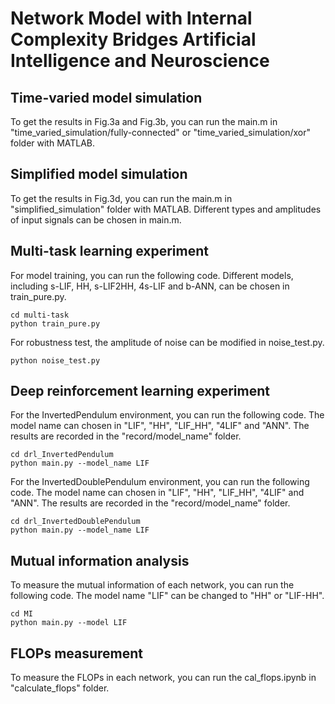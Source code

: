 # Network Model with  Internal Complexity Bridges Artificial Intelligence and Neuroscience
## Time-varied model simulation
To get the results in Fig.3a and Fig.3b, you can run the main.m in "time_varied_simulation/fully-connected" or "time_varied_simulation/xor" folder with MATLAB.

## Simplified model simulation
To get the results in Fig.3d, you can run the main.m in "simplified_simulation" folder with MATLAB. Different types and amplitudes of input signals can be chosen in main.m.

## Multi-task learning experiment
For model training, you can run the following code. Different models, including s-LIF, HH, s-LIF2HH, 4s-LIF and b-ANN, can be chosen in train_pure.py.
````
cd multi-task
python train_pure.py
````
For robustness test, the amplitude of noise can be modified in noise_test.py.
````
python noise_test.py
````

## Deep reinforcement learning experiment
For the InvertedPendulum environment, you can run the following code. The model name can chosen in "LIF", "HH", "LIF_HH", "4LIF" and "ANN". The results are recorded in the "record/model_name" folder.
````
cd drl_InvertedPendulum
python main.py --model_name LIF
````
For the InvertedDoublePendulum environment, you can run the following code. The model name can chosen in "LIF", "HH", "LIF_HH", "4LIF" and "ANN". The results are recorded in the "record/model_name" folder.
````
cd drl_InvertedDoublePendulum
python main.py --model_name LIF
````

## Mutual information analysis
To measure the mutual information of each network, you can run the following code. The model name "LIF" can be changed to "HH" or "LIF-HH".
````
cd MI
python main.py --model LIF
````

## FLOPs measurement
To measure the FLOPs in each network, you can run the cal_flops.ipynb in "calculate_flops" folder.
